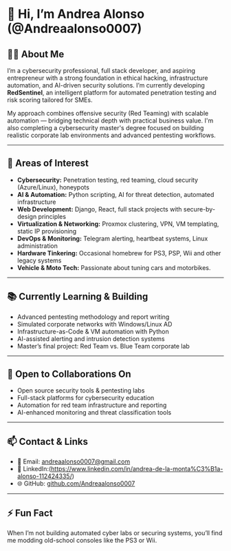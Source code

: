 # 👋 Hi, I’m Andrea Alonso (@Andreaalonso0007)

## 👨‍💻 About Me
I’m a cybersecurity professional, full stack developer, and aspiring entrepreneur with a strong foundation in ethical hacking, infrastructure automation, and AI-driven security solutions.
I’m currently developing **RedSentinel**, an intelligent platform for automated penetration testing and risk scoring tailored for SMEs.

My approach combines offensive security (Red Teaming) with scalable automation — bridging technical depth with practical business value. 
I'm also completing a cybersecurity master's degree focused on building realistic corporate lab environments and advanced pentesting workflows.

---

## 🧩 Areas of Interest
- **Cybersecurity:** Penetration testing, red teaming, cloud security (Azure/Linux), honeypots
- **AI & Automation:** Python scripting, AI for threat detection, automated infrastructure
- **Web Development:** Django, React, full stack projects with secure-by-design principles
- **Virtualization & Networking:** Proxmox clustering, VPN, VM templating, static IP provisioning
- **DevOps & Monitoring:** Telegram alerting, heartbeat systems, Linux administration
- **Hardware Tinkering:** Occasional homebrew for PS3, PSP, Wii and other legacy systems
- **Vehicle & Moto Tech:** Passionate about tuning cars and motorbikes.

---

## 📚 Currently Learning & Building
- Advanced pentesting methodology and report writing
- Simulated corporate networks with Windows/Linux AD
- Infrastructure-as-Code & VM automation with Python
- AI-assisted alerting and intrusion detection systems
- Master’s final project: Red Team vs. Blue Team corporate lab

---

## 🤝 Open to Collaborations On
- Open source security tools & pentesting labs
- Full-stack platforms for cybersecurity education
- Automation for red team infrastructure and reporting
- AI-enhanced monitoring and threat classification tools

---

## 📫 Contact & Links
- 📧 Email: andreaalonso0007@gmail.com 
- 💼 LinkedIn:(https://www.linkedin.com/in/andrea-de-la-monta%C3%B1a-alonso-112424335/) 
- 🌐 GitHub: [github.com/Andreaalonso0007](https://github.com/Andreaalonso0007)

---

## ⚡ Fun Fact
When I’m not building automated cyber labs or securing systems, you’ll find me modding old-school consoles like the PS3 or Wii.
